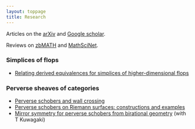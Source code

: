 ```yaml
---
layout: toppage
title: Research
---
```


Articles on the <a href="http://arxiv.org/a/donovan_w_1">arXiv</a> and <a href="http://scholar.google.co.uk/citations?user=ebG93rYAAAAJ">Google scholar</a>.

Reviews on <a href="https://www.zbmath.org/?q=ai:donovan.will">zbMATH</a> and <a href="http://www.ams.org/mathscinet/search/publications.html?pg1=INDI&s1=971838">MathSciNet</a>.

### Simplices of flops

- <a href="http://arxiv.org/abs/2108.10541">Relating derived equivalences for simplices of higher-dimensional flops</a>

### Perverse sheaves of categories

- <a href="http://arxiv.org/abs/1703.00592">Perverse schobers and wall crossing</a>
- <a href="http://arxiv.org/abs/1801.05319">Perverse schobers on Riemann surfaces: constructions and examples</a>
- <a href="http://arxiv.org/abs/1903.11226">Mirror symmetry for perverse schobers from birational geometry</a> (with T&nbsp;Kuwagaki)
